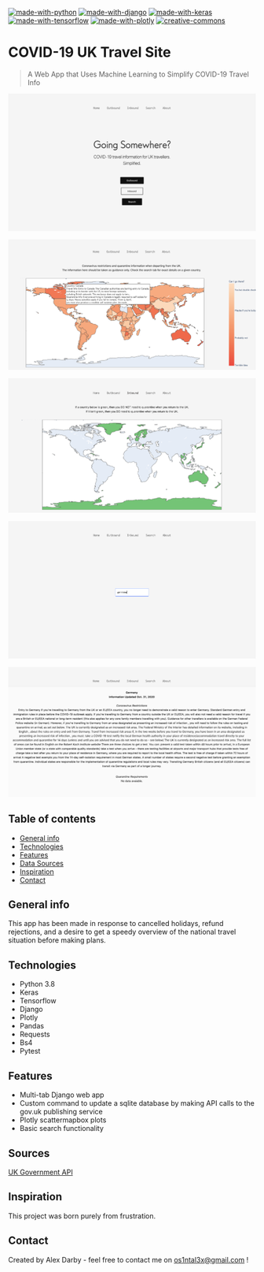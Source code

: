 [![made-with-python](https://img.shields.io/badge/Made%20with-Python-1f425f.svg)](https://www.python.org/)
[![made-with-django](https://img.shields.io/badge/Made%20with-Django-darkred)](https://www.djangoproject.com/)
[![made-with-keras](https://img.shields.io/badge/Made%20with-Keras-brightgreen)](https://keras.io/api/)
[![made-with-tensorflow](https://img.shields.io/badge/Made%20with-Tensorflow-red)](https://www.tensorflow.org)
[![made-with-plotly](https://img.shields.io/badge/Made%20with-Plotly-crimson)](https://plotly.com/python/)
[![creative-commons](https://img.shields.io/badge/License-creativecommons-yellow)](https://creativecommons.org/share-your-work/public-domain/cc0/)
# COVID-19 UK Travel Site
>  A Web App that Uses Machine Learning to Simplify COVID-19 Travel Info
>
![Home Page](.img/home.png)

![Outbound](.img/outbound.png)

![Inbound](.img/inbound.png)

![Search1](.img/search1.png)

![Search2](.img/search2.png)

## Table of contents
* [General info](#general-info)
* [Technologies](#technologies)
* [Features](#features)
* [Data Sources](#sources)
* [Inspiration](#inspiration)
* [Contact](#contact)

## General info
This app has been made in response to cancelled holidays, refund rejections, and a desire to get a speedy overview of 
the national travel situation before making plans.

## Technologies
* Python 3.8
* Keras
* Tensorflow
* Django 
* Plotly 
* Pandas
* Requests
* Bs4
* Pytest


## Features
* Multi-tab Django web app
* Custom command to update a sqlite database by making API calls to the gov.uk publishing service
* Plotly scattermapbox plots
* Basic search functionality

## Sources
[UK Government API](https://content-api.publishing.service.gov.uk/#gov-uk-content-api)

## Inspiration
This project was born purely from frustration.

## Contact
Created by Alex Darby - feel free to contact me on os1ntal3x@gmail.com !
